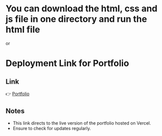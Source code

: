 # You can download the html, css and js file in one directory and run the html file 
or 
# Deployment Link for Portfolio


## Link

👉 [Portfolio](https://portfolio-rho-liard-95.vercel.app/) 

## Notes

- This link directs to the live version of the portfolio hosted on Vercel.
- Ensure to check for updates regularly. 
